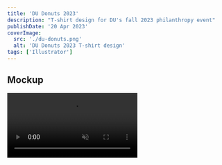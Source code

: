 ```yaml
---
title: 'DU Donuts 2023'
description: "T-shirt design for DU's fall 2023 philanthropy event"
publishDate: '20 Apr 2023'
coverImage:
  src: './du-donuts.png'
  alt: 'DU Donuts 2023 T-shirt design'
tags: ['Illustrator']
---
```


## Mockup

<div class="w-full">
<video class="mx-auto" autoplay loop muted playsinline>
  <source src="https://f004.backblazeb2.com/file/payne-portfolio/du-donuts.mp4" type="video/mp4" />
  Your browser does not support the video tag.
</video>
</div>
